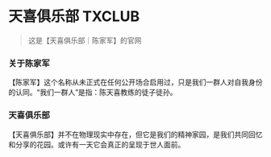 # 天喜俱乐部 TXCLUB

> 这是【天喜俱乐部｜陈家军】的官网

### 关于陈家军
【陈家军】这个名称从未正式在任何公开场合启用过，只是我们一群人对自我身份的认同。“我们一群人”是指：陈天喜教练的徒子徒孙。

### 天喜俱乐部
【天喜俱乐部】并不在物理现实中存在，但它是我们的精神家园，是我们共同回忆和分享的花园。或许有一天它会真正的呈现于世人面前。
